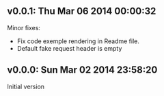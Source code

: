 ## v0.0.1: Thu Mar 06 2014 00:00:32

Minor fixes:

* Fix code exemple rendering in Readme file.
* Default fake request header is empty


## v0.0.0: Sun Mar 02 2014 23:58:20

Initial version
